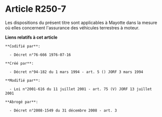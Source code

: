 # Article R250-7

Les dispositions du présent titre sont applicables à Mayotte dans la mesure où elles concernent l'assurance des véhicules
terrestres à moteur.

**Liens relatifs à cet article**

	**Codifié par**:

	  - Décret n°76-666 1976-07-16

	**Créé par**:

	  - Décret n°94-182 du 1 mars 1994 - art. 5 () JORF 3 mars 1994

	**Modifié par**:

	  - Loi n°2001-616 du 11 juillet 2001 - art. 75 (V) JORF 13 juillet 2001

	**Abrogé par**:

	  - Décret n°2008-1549 du 31 décembre 2008 - art. 3
